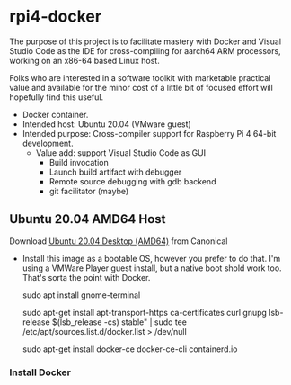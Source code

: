 # rpi4-docker
The purpose of this project is to facilitate mastery with Docker and Visual Studio Code as the IDE for cross-compiling for aarch64 ARM processors, working on an x86-64 based Linux host.

Folks who are interested in a software toolkit with marketable practical value and available for the minor cost of a little bit of focused effort will hopefully find this useful.

- Docker container.
- Intended host: Ubuntu 20.04 (VMware guest)
- Intended purpose: Cross-compiler support for Raspberry Pi 4 64-bit development.
  - Value add: support Visual Studio Code as GUI
    - Build invocation
    - Launch build artifact with debugger
    - Remote source debugging with gdb backend
    - git facilitator (maybe)

## Ubuntu 20.04 AMD64 Host ##
Download [Ubuntu 20.04 Desktop (AMD64)](https://releases.ubuntu.com/20.04.2.0/ubuntu-20.04.2.0-desktop-amd64.iso) from Canonical 
- Install this image as a bootable OS, however you prefer to do that.  I'm using a VMWare Player guest install, but a native boot shold work too.  That's sorta the point with Docker.

    sudo apt install gnome-terminal

    sudo apt-get install apt-transport-https ca-certificates curl gnupg lsb-release $(lsb_release -cs) stable" | sudo tee /etc/apt/sources.list.d/docker.list > /dev/null

    sudo apt-get install docker-ce docker-ce-cli containerd.io

### Install Docker ###

